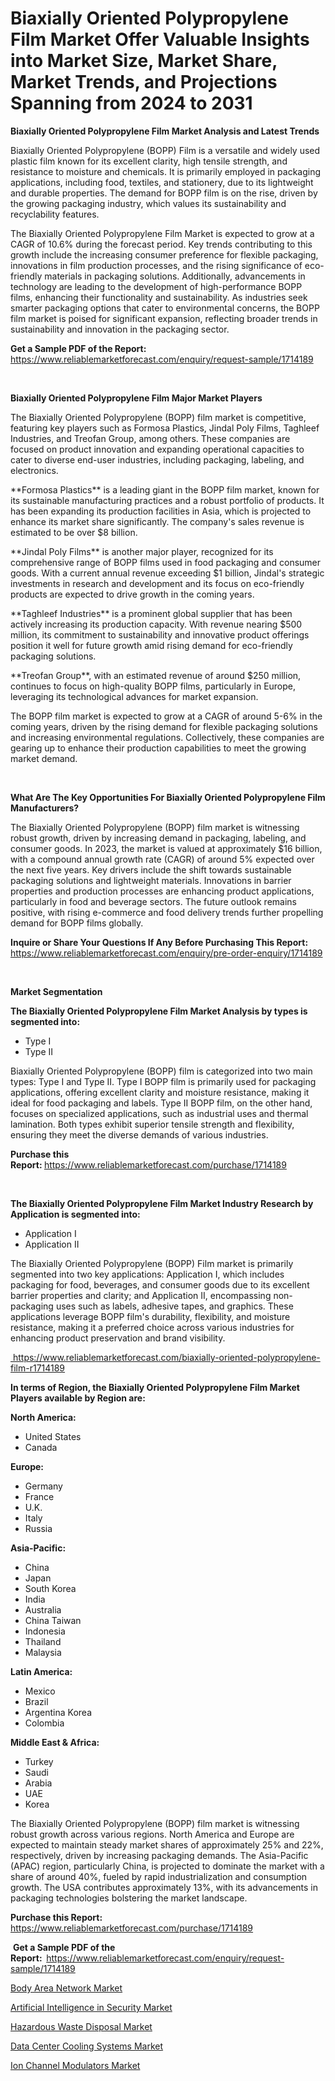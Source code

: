 <p><h1>Biaxially Oriented Polypropylene Film Market Offer Valuable Insights into Market Size, Market Share, Market Trends, and Projections Spanning from 2024 to 2031</h1></p><p><strong>Biaxially Oriented Polypropylene Film Market Analysis and Latest Trends</strong></p>
<p><p>Biaxially Oriented Polypropylene (BOPP) Film is a versatile and widely used plastic film known for its excellent clarity, high tensile strength, and resistance to moisture and chemicals. It is primarily employed in packaging applications, including food, textiles, and stationery, due to its lightweight and durable properties. The demand for BOPP film is on the rise, driven by the growing packaging industry, which values its sustainability and recyclability features.</p><p>The Biaxially Oriented Polypropylene Film Market is expected to grow at a CAGR of 10.6% during the forecast period. Key trends contributing to this growth include the increasing consumer preference for flexible packaging, innovations in film production processes, and the rising significance of eco-friendly materials in packaging solutions. Additionally, advancements in technology are leading to the development of high-performance BOPP films, enhancing their functionality and sustainability. As industries seek smarter packaging options that cater to environmental concerns, the BOPP film market is poised for significant expansion, reflecting broader trends in sustainability and innovation in the packaging sector.</p></p>
<p><strong>Get a Sample PDF of the Report:&nbsp;</strong> <a href="https://www.reliablemarketforecast.com/enquiry/request-sample/1714189?utm_campaign=1768&utm_medium=2&utm_source=Github&utm_content=ia&utm_term=22102024&utm_id=biaxially-oriented-polypropylene-film">https://www.reliablemarketforecast.com/enquiry/request-sample/1714189</a></p>
<p>&nbsp;</p>
<p><strong>Biaxially Oriented Polypropylene Film Major Market Players</strong></p>
<p><p>The Biaxially Oriented Polypropylene (BOPP) film market is competitive, featuring key players such as Formosa Plastics, Jindal Poly Films, Taghleef Industries, and Treofan Group, among others. These companies are focused on product innovation and expanding operational capacities to cater to diverse end-user industries, including packaging, labeling, and electronics.</p><p>**Formosa Plastics** is a leading giant in the BOPP film market, known for its sustainable manufacturing practices and a robust portfolio of products. It has been expanding its production facilities in Asia, which is projected to enhance its market share significantly. The company's sales revenue is estimated to be over $8 billion.</p><p>**Jindal Poly Films** is another major player, recognized for its comprehensive range of BOPP films used in food packaging and consumer goods. With a current annual revenue exceeding $1 billion, Jindal's strategic investments in research and development and its focus on eco-friendly products are expected to drive growth in the coming years.</p><p>**Taghleef Industries** is a prominent global supplier that has been actively increasing its production capacity. With revenue nearing $500 million, its commitment to sustainability and innovative product offerings position it well for future growth amid rising demand for eco-friendly packaging solutions.</p><p>**Treofan Group**, with an estimated revenue of around $250 million, continues to focus on high-quality BOPP films, particularly in Europe, leveraging its technological advances for market expansion. </p><p>The BOPP film market is expected to grow at a CAGR of around 5-6% in the coming years, driven by the rising demand for flexible packaging solutions and increasing environmental regulations. Collectively, these companies are gearing up to enhance their production capabilities to meet the growing market demand.</p></p>
<p>&nbsp;</p>
<p><strong>What Are The Key Opportunities For Biaxially Oriented Polypropylene Film Manufacturers?</strong></p>
<p><p>The Biaxially Oriented Polypropylene (BOPP) film market is witnessing robust growth, driven by increasing demand in packaging, labeling, and consumer goods. In 2023, the market is valued at approximately $16 billion, with a compound annual growth rate (CAGR) of around 5% expected over the next five years. Key drivers include the shift towards sustainable packaging solutions and lightweight materials. Innovations in barrier properties and production processes are enhancing product applications, particularly in food and beverage sectors. The future outlook remains positive, with rising e-commerce and food delivery trends further propelling demand for BOPP films globally.</p></p>
<p><strong>Inquire or Share Your Questions If Any Before Purchasing This Report:</strong> <a href="https://www.reliablemarketforecast.com/enquiry/pre-order-enquiry/1714189?utm_campaign=1768&utm_medium=2&utm_source=Github&utm_content=ia&utm_term=22102024&utm_id=biaxially-oriented-polypropylene-film">https://www.reliablemarketforecast.com/enquiry/pre-order-enquiry/1714189</a></p>
<p>&nbsp;</p>
<p><strong>Market Segmentation</strong></p>
<p><strong>The Biaxially Oriented Polypropylene Film Market Analysis by types is segmented into:</strong></p>
<p><ul><li>Type I</li><li>Type II</li></ul></p>
<p><p>Biaxially Oriented Polypropylene (BOPP) film is categorized into two main types: Type I and Type II. Type I BOPP film is primarily used for packaging applications, offering excellent clarity and moisture resistance, making it ideal for food packaging and labels. Type II BOPP film, on the other hand, focuses on specialized applications, such as industrial uses and thermal lamination. Both types exhibit superior tensile strength and flexibility, ensuring they meet the diverse demands of various industries.</p></p>
<p><strong>Purchase this Report:&nbsp;</strong><a href="https://www.reliablemarketforecast.com/purchase/1714189?utm_campaign=1768&utm_medium=2&utm_source=Github&utm_content=ia&utm_term=22102024&utm_id=biaxially-oriented-polypropylene-film">https://www.reliablemarketforecast.com/purchase/1714189</a></p>
<p>&nbsp;</p>
<p><strong>The Biaxially Oriented Polypropylene Film Market Industry Research by Application is segmented into:</strong></p>
<p><ul><li>Application I</li><li>Application II</li></ul></p>
<p><p>The Biaxially Oriented Polypropylene (BOPP) Film market is primarily segmented into two key applications: Application I, which includes packaging for food, beverages, and consumer goods due to its excellent barrier properties and clarity; and Application II, encompassing non-packaging uses such as labels, adhesive tapes, and graphics. These applications leverage BOPP film's durability, flexibility, and moisture resistance, making it a preferred choice across various industries for enhancing product preservation and brand visibility.</p></p>
<p><a href="https://www.reliablemarketforecast.com/biaxially-oriented-polypropylene-film-r1714189?utm_campaign=1768&utm_medium=2&utm_source=Github&utm_content=ia&utm_term=22102024&utm_id=biaxially-oriented-polypropylene-film">&nbsp;https://www.reliablemarketforecast.com/biaxially-oriented-polypropylene-film-r1714189</a></p>
<p><strong>In terms of Region, the Biaxially Oriented Polypropylene Film Market Players available by Region are:</strong></p>
<p>
    <p> <strong> North America: </strong>
        <ul>
            <li>United States</li>
            <li>Canada</li>
        </ul>
        </p> 
    <p> <strong> Europe: </strong>
        <ul>
            <li>Germany</li>
            <li>France</li>
            <li>U.K.</li>
            <li>Italy</li>
            <li>Russia</li>
        </ul>
        </p> 
    <p> <strong> Asia-Pacific: </strong>
        <ul>
            <li>China</li>
            <li>Japan</li>
            <li>South Korea</li>
            <li>India</li>
            <li>Australia</li>
            <li>China Taiwan</li>
            <li>Indonesia</li>
            <li>Thailand</li>
            <li>Malaysia</li>
        </ul>
        </p> 
    <p> <strong> Latin America: </strong>
        <ul>
            <li>Mexico</li>
            <li>Brazil</li>
            <li>Argentina Korea</li>
            <li>Colombia</li>
        </ul>
        </p> 
    <p> <strong> Middle East & Africa: </strong>
        <ul>
            <li>Turkey</li>
            <li>Saudi</li>
            <li>Arabia</li>
            <li>UAE</li>
            <li>Korea</li>
        </ul>
    </p>
    </p>
<p><p>The Biaxially Oriented Polypropylene (BOPP) film market is witnessing robust growth across various regions. North America and Europe are expected to maintain steady market shares of approximately 25% and 22%, respectively, driven by increasing packaging demands. The Asia-Pacific (APAC) region, particularly China, is projected to dominate the market with a share of around 40%, fueled by rapid industrialization and consumption growth. The USA contributes approximately 13%, with its advancements in packaging technologies bolstering the market landscape.</p></p>
<p><strong>Purchase this Report: </strong><a href="https://www.reliablemarketforecast.com/purchase/1714189?utm_campaign=1768&utm_medium=2&utm_source=Github&utm_content=ia&utm_term=22102024&utm_id=biaxially-oriented-polypropylene-film">https://www.reliablemarketforecast.com/purchase/1714189</a></p>
<p>&nbsp;<strong>Get a Sample PDF of the Report:&nbsp;&nbsp;</strong><a href="https://www.reliablemarketforecast.com/enquiry/request-sample/1714189?utm_campaign=1768&utm_medium=2&utm_source=Github&utm_content=ia&utm_term=22102024&utm_id=biaxially-oriented-polypropylene-film">https://www.reliablemarketforecast.com/enquiry/request-sample/1714189</a></p>
<p><strong></strong></p>
<p><p><a href="https://www.linkedin.com/pulse/pioneering-growth-analyzing-global-body-area-network-market-rln1c?utm_campaign=1768&utm_medium=2&utm_source=Github&utm_content=ia&utm_term=22102024&utm_id=biaxially-oriented-polypropylene-film">Body Area Network Market</a></p><p><a href="https://www.linkedin.com/pulse/artificial-intelligence-security-market-forecasts-trends-impact-fn2dc?utm_campaign=1768&utm_medium=2&utm_source=Github&utm_content=ia&utm_term=22102024&utm_id=biaxially-oriented-polypropylene-film">Artificial Intelligence in Security Market</a></p><p><a href="https://www.linkedin.com/pulse/hazardous-waste-disposal-market-segmentation-geographical-regions-hxv5c?utm_campaign=1768&utm_medium=2&utm_source=Github&utm_content=ia&utm_term=22102024&utm_id=biaxially-oriented-polypropylene-film">Hazardous Waste Disposal Market</a></p><p><a href="https://www.linkedin.com/pulse/data-center-cooling-systems-market-trends-growth-outlook-2024-hrhuc?utm_campaign=1768&utm_medium=2&utm_source=Github&utm_content=ia&utm_term=22102024&utm_id=biaxially-oriented-polypropylene-film">Data Center Cooling Systems Market</a></p><p><a href="https://www.linkedin.com/pulse/comprehensive-ion-channel-modulators-market-report-segmentation-uaizc?utm_campaign=1768&utm_medium=2&utm_source=Github&utm_content=ia&utm_term=22102024&utm_id=biaxially-oriented-polypropylene-film">Ion Channel Modulators Market</a></p></p>